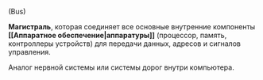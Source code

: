 (Bus)

**Магистраль**, которая соединяет все основные внутренние компоненты **[[Аппаратное обеспечение|аппаратуры]]** (процессор, память, контроллеры устройств) для передачи данных, адресов и сигналов управления.

Аналог нервной системы или системы дорог внутри компьютера.